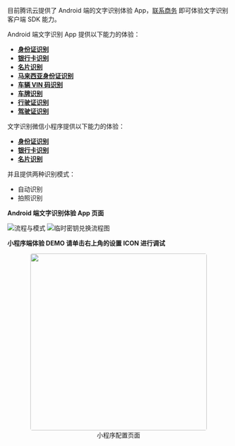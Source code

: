 目前腾讯云提供了 Android 端的文字识别体验 App，[联系商务](https://cloud.tencent.com/online-service?from=doc_866) 即可体验文字识别客户端 SDK 能力。




Android 端文字识别 App 提供以下能力的体验：

- [**身份证识别**](https://cloud.tencent.com/document/product/866/33524)
- [**银行卡识别**](https://cloud.tencent.com/document/product/866/36216)
- [**名片识别**](https://cloud.tencent.com/document/product/866/36214)
- [**马来西亚身份证识别**](https://cloud.tencent.com/document/product/866/37656)
- [**车辆 VIN 码识别**](https://cloud.tencent.com/document/product/866/34935)
- [**车牌识别**](https://cloud.tencent.com/document/product/866/36211)
- [**行驶证识别**](https://cloud.tencent.com/document/product/866/36209)
- [**驾驶证识别**](https://cloud.tencent.com/document/product/866/36213)

文字识别微信小程序提供以下能力的体验：

- [**身份证识别**](https://cloud.tencent.com/document/product/866/33524)
- [**银行卡识别**](https://cloud.tencent.com/document/product/866/36216)
- [**名片识别**](https://cloud.tencent.com/document/product/866/36214)

并且提供两种识别模式：

- 自动识别
- 拍照识别

**Android 端文字识别体验 App 页面**

![流程与模式](https://main.qcloudimg.com/raw/117dd7aa3dfb8b424b0df4b8830c05bf.png)
![临时密钥兑换流程图](https://main.qcloudimg.com/raw/99fe49ce7acba1a4da39c1dc630ade2c.png)


**小程序端体验 DEMO 请单击右上角的设置 ICON 进行调试**

<center>
    <img style="border-radius: 0.3125em;width: 400px" 
    src="https://main.qcloudimg.com/raw/f78c57557bba93e84a85dd0bd33312fc.png">
    <br>
    <div>小程序配置页面</div>
</center>



